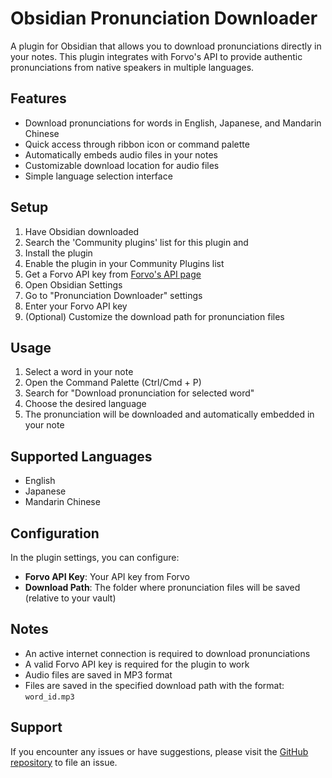 # Obsidian Pronunciation Downloader

A plugin for Obsidian that allows you to download pronunciations directly in your notes. This plugin integrates with Forvo's API to provide authentic pronunciations from native speakers in multiple languages.

## Features

- Download pronunciations for words in English, Japanese, and Mandarin Chinese
- Quick access through ribbon icon or command palette
- Automatically embeds audio files in your notes
- Customizable download location for audio files
- Simple language selection interface

## Setup

1. Have Obsidian downloaded
2. Search the 'Community plugins' list for this plugin and 
3. Install the plugin
4. Enable the plugin in your Community Plugins list
5. Get a Forvo API key from [Forvo's API page](https://api.forvo.com/)
6. Open Obsidian Settings
7. Go to "Pronunciation Downloader" settings
8. Enter your Forvo API key
9. (Optional) Customize the download path for pronunciation files

## Usage

1. Select a word in your note
2. Open the Command Palette (Ctrl/Cmd + P)
3. Search for "Download pronunciation for selected word"
4. Choose the desired language
5. The pronunciation will be downloaded and automatically embedded in your note

## Supported Languages

- English
- Japanese
- Mandarin Chinese

## Configuration

In the plugin settings, you can configure:

- **Forvo API Key**: Your API key from Forvo
- **Download Path**: The folder where pronunciation files will be saved (relative to your vault)

## Notes

- An active internet connection is required to download pronunciations
- A valid Forvo API key is required for the plugin to work
- Audio files are saved in MP3 format
- Files are saved in the specified download path with the format: `word_id.mp3`

## Support

If you encounter any issues or have suggestions, please visit the [GitHub repository](https://github.com/Will413028/obsidian-pronunciation-downloader) to file an issue.
